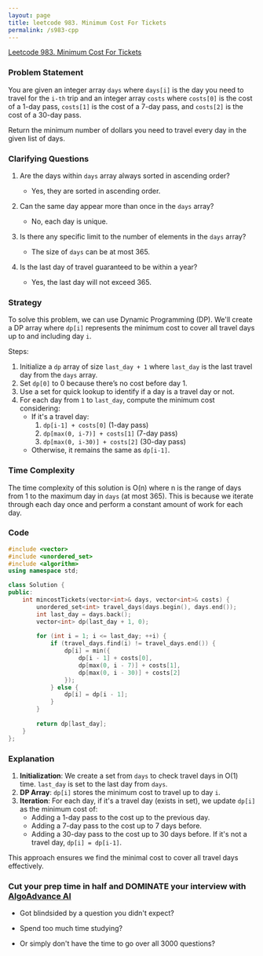 ```yaml
---
layout: page
title: leetcode 983. Minimum Cost For Tickets
permalink: /s983-cpp
---
```

[Leetcode 983. Minimum Cost For Tickets](https://algoadvance.github.io/algoadvance/l983)
### Problem Statement
You are given an integer array `days` where `days[i]` is the day you need to travel for the `i-th` trip and an integer array `costs` where `costs[0]` is the cost of a 1-day pass, `costs[1]` is the cost of a 7-day pass, and `costs[2]` is the cost of a 30-day pass.

Return the minimum number of dollars you need to travel every day in the given list of days.

### Clarifying Questions
1. Are the days within `days` array always sorted in ascending order?
   - Yes, they are sorted in ascending order.
   
2. Can the same day appear more than once in the `days` array?
   - No, each day is unique.

3. Is there any specific limit to the number of elements in the `days` array?
   - The size of `days` can be at most 365.

4. Is the last day of travel guaranteed to be within a year?
   - Yes, the last day will not exceed 365.

### Strategy
To solve this problem, we can use Dynamic Programming (DP). We'll create a DP array where `dp[i]` represents the minimum cost to cover all travel days up to and including day `i`.

Steps:
1. Initialize a `dp` array of size `last_day + 1` where `last_day` is the last travel day from the `days` array.
2. Set `dp[0]` to 0 because there’s no cost before day 1.
3. Use a set for quick lookup to identify if a day is a travel day or not.
4. For each day from `1` to `last_day`, compute the minimum cost considering:
   * If it's a travel day:
     1. `dp[i-1] + costs[0]` (1-day pass)
     2. `dp[max(0, i-7)] + costs[1]` (7-day pass)
     3. `dp[max(0, i-30)] + costs[2]` (30-day pass)
   * Otherwise, it remains the same as `dp[i-1]`.

### Time Complexity
The time complexity of this solution is O(n) where n is the range of days from 1 to the maximum day in `days` (at most 365). This is because we iterate through each day once and perform a constant amount of work for each day.

### Code
```cpp
#include <vector>
#include <unordered_set>
#include <algorithm>
using namespace std;

class Solution {
public:
    int mincostTickets(vector<int>& days, vector<int>& costs) {
        unordered_set<int> travel_days(days.begin(), days.end());
        int last_day = days.back();
        vector<int> dp(last_day + 1, 0);
        
        for (int i = 1; i <= last_day; ++i) {
            if (travel_days.find(i) != travel_days.end()) {
                dp[i] = min({
                    dp[i - 1] + costs[0], 
                    dp[max(0, i - 7)] + costs[1], 
                    dp[max(0, i - 30)] + costs[2]
                });
            } else {
                dp[i] = dp[i - 1];
            }
        }
        
        return dp[last_day];
    }
};
```

### Explanation
1. **Initialization**: We create a set from `days` to check travel days in O(1) time. `last_day` is set to the last day from `days`.
2. **DP Array**: `dp[i]` stores the minimum cost to travel up to day `i`.
3. **Iteration**: For each day, if it's a travel day (exists in set), we update `dp[i]` as the minimum cost of:
   - Adding a 1-day pass to the cost up to the previous day.
   - Adding a 7-day pass to the cost up to 7 days before.
   - Adding a 30-day pass to the cost up to 30 days before.
   If it's not a travel day, `dp[i] = dp[i-1]`.

This approach ensures we find the minimal cost to cover all travel days effectively.


### Cut your prep time in half and DOMINATE your interview with [AlgoAdvance AI](https://algoAdvance.com)

- Got blindsided by a question you didn't expect?

- Spend too much time studying?

- Or simply don't have the time to go over all 3000 questions?

